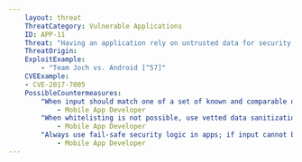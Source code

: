 ```yaml
---
    layout: threat
    ThreatCategory: Vulnerable Applications
    ID: APP-11
    Threat: "Having an application rely on untrusted data for security decisions"
    ThreatOrigin:
    ExploitExample:
        - "Team Joch vs. Android [^57]"
    CVEExample:
    - CVE-2017-7005
    PossibleCountermeasures:
        "When input should match one of a set of known and comparable options, use whitelisting to ensure the input is safe before applying it to security logic.":
            - Mobile App Developer
        "When whitelisting is not possible, use vetted data sanitization libraries to verify the input appears syntactically safe prior to applying it to security logic.":
            - Mobile App Developer
        "Always use fail-safe security logic in apps; if input cannot be verified to be safe (versus not identified as unsafe), reject the input and do not perform the security action.":
            - Mobile App Developer
---
```

